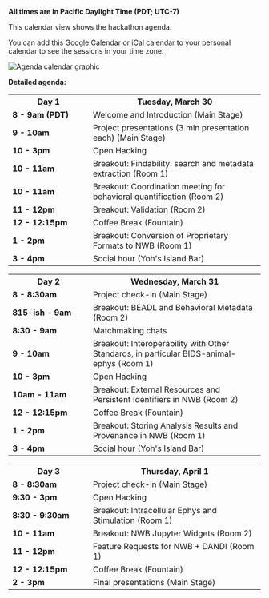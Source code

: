 **All times are in Pacific Daylight Time (PDT; UTC-7)**

This calendar view shows the hackathon agenda.

You can add this [Google Calendar](https://calendar.google.com/calendar/u/0/embed?src=c_fqnrfjf0u72bqcp9u3qo3hmdfk@group.calendar.google.com&ctz=America/Los_Angeles) or [iCal calendar](https://calendar.google.com/calendar/ical/c_fqnrfjf0u72bqcp9u3qo3hmdfk%40group.calendar.google.com/public/basic.ics) to your personal calendar to see the sessions in your time zone.

<img alt="Agenda calendar graphic" src="agenda/hackathon_agenda.png">

**Detailed agenda:**

<table width="400">
  <tr>
    <th style="width:145px"><b>Day 1</b></th>
    <th><b>Tuesday, March 30</b></th>
  </tr>
  <tr>
    <td><b>8 - 9am (PDT)</b></td>
    <td>Welcome and Introduction (Main Stage)</td>
  </tr>
  <tr>
    <td><b>9 - 10am</b></td>
    <td>Project presentations (3 min presentation each) (Main Stage)
    </td>
  </tr>
  <tr>
    <td><b>10 - 3pm</b></td>
    <td>Open Hacking
    </td>
  </tr>
  <tr>
    <td><b>10 - 11am</b></td>
    <td>Breakout: Findability: search and metadata extraction (Room 1)
    </td>
  </tr>
  <tr>
    <td><b>10 - 11am</b></td>
    <td>Breakout: Coordination meeting for behavioral quantification (Room 2)
    </td>
  </tr>
  <tr>
    <td><b>11 - 12pm</b></td>
    <td>Breakout: Validation (Room 2)
    </td>
  </tr>
  <tr>
    <td><b>12 - 12:15pm</b></td>
    <td>Coffee Break (Fountain)
    </td>
  </tr>
  <tr>
    <td><b>1 - 2pm</b></td>
    <td>Breakout: Conversion of Proprietary Formats to NWB (Room 1)
    </td>
  </tr>
  <tr>
    <td><b>3 - 4pm</b></td>
    <td>Social hour (Yoh's Island Bar)
    </td>
  </tr>
</table>

<table width="400">
  <tr>
    <th style="width:145px"><b>Day 2</b></th>
    <th><b>Wednesday, March 31</b></th>
  </tr>
  <tr>
    <td><b>8 - 8:30am</b></td>
    <td>Project check-in (Main Stage)
    </td>
  </tr>
  <tr>
    <td><b>815-ish - 9am</b></td>
    <td>Breakout: BEADL and Behavioral Metadata (Room 2)
    </td>
  </tr>
  <tr>
    <td><b>8:30 - 9am</b></td>
    <td>Matchmaking chats
    </td>
  </tr>
  <tr>
    <td><b>9 - 10am</b></td>
    <td>Breakout: Interoperability with Other Standards, in particular BIDS-animal-ephys (Room 1)
    </td>
  </tr>
  <tr>
    <td><b>10 - 3pm</b></td>
    <td>Open Hacking
    </td>
  </tr>
  <tr>
    <td><b>10am - 11am</b></td>
    <td>Breakout: External Resources and Persistent Identifiers in NWB (Room 2)
    </td>
  </tr>
  <tr>
    <td><b>12 - 12:15pm</b></td>
    <td>Coffee Break (Fountain)
    </td>
  </tr>
  <tr>
    <td><b>1 - 2pm</b></td>
    <td>Breakout: Storing Analysis Results and Provenance in NWB (Room 1)
    </td>
  </tr>
  <tr>
    <td><b>3 - 4pm</b></td>
    <td>Social hour (Yoh's Island Bar)
    </td>
  </tr>
</table>

<table width="400">
  <tr>
    <th style="width:145px"><b>Day 3</b></th>
    <th><b>Thursday, April 1</b></th>
  </tr>
  <tr>
    <td><b>8 - 8:30am</b></td>
    <td>Project check-in (Main Stage)
    </td>
  </tr>
  <tr>
    <td><b>9:30 - 3pm</b></td>
    <td>Open Hacking
    </td>
  </tr>
  <tr>
    <td><b>8:30 - 9:30am</b></td>
    <td>Breakout: Intracellular Ephys and Stimulation (Room 1)
    </td>
  </tr>
  <tr>
    <td><b>10 - 11am</b></td>
    <td>Breakout: NWB Jupyter Widgets (Room 2)
    </td>
  </tr>
  <tr>
    <td><b>11 - 12pm</b></td>
    <td>Feature Requests for NWB + DANDI (Room 1)
    </td>
  </tr>
  <tr>
    <td><b>12 - 12:15pm</b></td>
    <td>Coffee Break (Fountain)
    </td>
  </tr>
  <tr>
    <td><b>2 - 3pm</b></td>
    <td>Final presentations (Main Stage)
    </td>
  </tr>
</table>
